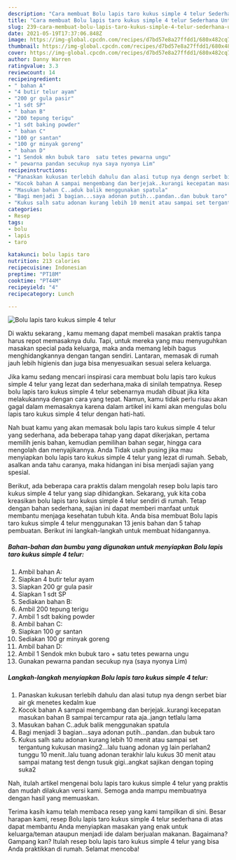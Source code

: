 ```yaml
---
description: "Cara membuat Bolu lapis taro kukus simple 4 telur Sederhana Untuk Jualan"
title: "Cara membuat Bolu lapis taro kukus simple 4 telur Sederhana Untuk Jualan"
slug: 239-cara-membuat-bolu-lapis-taro-kukus-simple-4-telur-sederhana-untuk-jualan
date: 2021-05-19T17:37:06.848Z
image: https://img-global.cpcdn.com/recipes/d7bd57e8a27ffdd1/680x482cq70/bolu-lapis-taro-kukus-simple-4-telur-foto-resep-utama.jpg
thumbnail: https://img-global.cpcdn.com/recipes/d7bd57e8a27ffdd1/680x482cq70/bolu-lapis-taro-kukus-simple-4-telur-foto-resep-utama.jpg
cover: https://img-global.cpcdn.com/recipes/d7bd57e8a27ffdd1/680x482cq70/bolu-lapis-taro-kukus-simple-4-telur-foto-resep-utama.jpg
author: Danny Warren
ratingvalue: 3.3
reviewcount: 14
recipeingredient:
- " bahan A"
- "4 butir telur ayam"
- "200 gr gula pasir"
- "1 sdt SP"
- " bahan B"
- "200 tepung terigu"
- "1 sdt baking powder"
- " bahan C"
- "100 gr santan"
- "100 gr minyak goreng"
- " bahan D"
- "1 Sendok mkn bubuk taro  satu tetes pewarna ungu"
- " pewarna pandan secukup nya saya nyonya Lim"
recipeinstructions:
- "Panaskan kukusan terlebih dahulu dan alasi tutup nya dengn serbet biar air gk menetes kedalm kue"
- "Kocok bahan A sampai mengembang dan berjejak..kurangi kecepatan masukan bahan B sampai tercampur rata aja..jangn tetlalu lama"
- "Masukan bahan C..aduk balik menggunakan spatula"
- "Bagi menjadi 3 bagian...saya adonan putih...pandan..dan bubuk taro"
- "Kukus salh satu adonan kurang lebih 10 menit atau sampai set tergantung kukusan masing2...lalu tuang adonan yg lain perlahan2 tunggu 10 menit..lalu tuang adonan terakhir lalu kukus 30 menit atau sampai matang test dengn tusuk gigi..angkat sajikan dengan toping suka2"
categories:
- Resep
tags:
- bolu
- lapis
- taro

katakunci: bolu lapis taro 
nutrition: 213 calories
recipecuisine: Indonesian
preptime: "PT18M"
cooktime: "PT44M"
recipeyield: "4"
recipecategory: Lunch

---
```



![Bolu lapis taro kukus simple 4 telur](https://img-global.cpcdn.com/recipes/d7bd57e8a27ffdd1/680x482cq70/bolu-lapis-taro-kukus-simple-4-telur-foto-resep-utama.jpg)

Di waktu  sekarang , kamu memang dapat membeli masakan praktis tanpa harus repot memasaknya dulu. Tapi, untuk mereka yang mau menyuguhkan masakan special pada keluarga, maka anda memang lebih bagus menghidangkannya dengan tangan sendiri. Lantaran, memasak di rumah jauh lebih higienis dan juga bisa menyesuaikan sesuai selera keluarga.

Jika kamu sedang mencari inspirasi cara membuat bolu lapis taro kukus simple 4 telur yang lezat dan sederhana,maka di sinilah tempatnya. Resep bolu lapis taro kukus simple 4 telur  sebenarnya mudah dibuat jika kita melakukannya dengan cara yang tepat. Namun, kamu tidak perlu risau akan gagal dalam memasaknya 
karena dalam artikel ini kami akan mengulas bolu lapis taro kukus simple 4 telur dengan hati-hati.  



Nah buat kamu yang akan memasak bolu lapis taro kukus simple 4 telur yang sederhana, ada beberapa tahap yang dapat dikerjakan, pertama memilih jenis bahan, kemudian pemilihan bahan segar, hingga cara mengolah dan menyajikannya. Anda Tidak usah pusing jika mau menyiapkan bolu lapis taro kukus simple 4 telur yang lezat di rumah. Sebab, asalkan anda  tahu caranya, maka hidangan ini bisa menjadi sajian yang spesial.

Berikut, ada beberapa cara praktis  dalam mengolah resep bolu lapis taro kukus simple 4 telur yang siap dihidangkan. Sekarang, yuk kita coba kreasikan bolu lapis taro kukus simple 4 telur sendiri di rumah. Tetap dengan bahan sederhana, sajian ini dapat memberi manfaat untuk membantu menjaga kesehatan tubuh kita. Anda bisa membuat Bolu lapis taro kukus simple 4 telur menggunakan 13 jenis bahan dan 5 tahap pembuatan. Berikut ini langkah-langkah untuk membuat hidangannya.

<!--inarticleads1-->

##### Bahan-bahan dan bumbu yang digunakan untuk menyiapkan Bolu lapis taro kukus simple 4 telur:

1. Ambil  bahan A:
1. Siapkan 4 butir telur ayam
1. Siapkan 200 gr gula pasir
1. Siapkan 1 sdt SP
1. Sediakan  bahan B:
1. Ambil 200 tepung terigu
1. Ambil 1 sdt baking powder
1. Ambil  bahan C:
1. Siapkan 100 gr santan
1. Sediakan 100 gr minyak goreng
1. Ambil  bahan D:
1. Ambil 1 Sendok mkn bubuk taro + satu tetes pewarna ungu
1. Gunakan  pewarna pandan secukup nya (saya nyonya Lim)




<!--inarticleads2-->

##### Langkah-langkah menyiapkan Bolu lapis taro kukus simple 4 telur:

1. Panaskan kukusan terlebih dahulu dan alasi tutup nya dengn serbet biar air gk menetes kedalm kue
1. Kocok bahan A sampai mengembang dan berjejak..kurangi kecepatan masukan bahan B sampai tercampur rata aja..jangn tetlalu lama
1. Masukan bahan C..aduk balik menggunakan spatula
1. Bagi menjadi 3 bagian...saya adonan putih...pandan..dan bubuk taro
1. Kukus salh satu adonan kurang lebih 10 menit atau sampai set tergantung kukusan masing2...lalu tuang adonan yg lain perlahan2 tunggu 10 menit..lalu tuang adonan terakhir lalu kukus 30 menit atau sampai matang test dengn tusuk gigi..angkat sajikan dengan toping suka2




Nah, itulah artikel mengenai  bolu lapis taro kukus simple 4 telur  yang praktis dan mudah dilakukan versi kami. Semoga anda mampu membuatnya dengan hasil yang memuaskan. 

Terima kasih kamu telah membaca resep yang kami tampilkan di sini. Besar harapan kami, resep  Bolu lapis taro kukus simple 4 telur sederhana di atas dapat membantu Anda menyiapkan masakan yang enak untuk keluarga/teman ataupun menjadi ide dalam berjualan makanan. Bagaimana? Gampang kan? Itulah resep bolu lapis taro kukus simple 4 telur yang bisa Anda praktikkan di rumah. Selamat mencoba!

